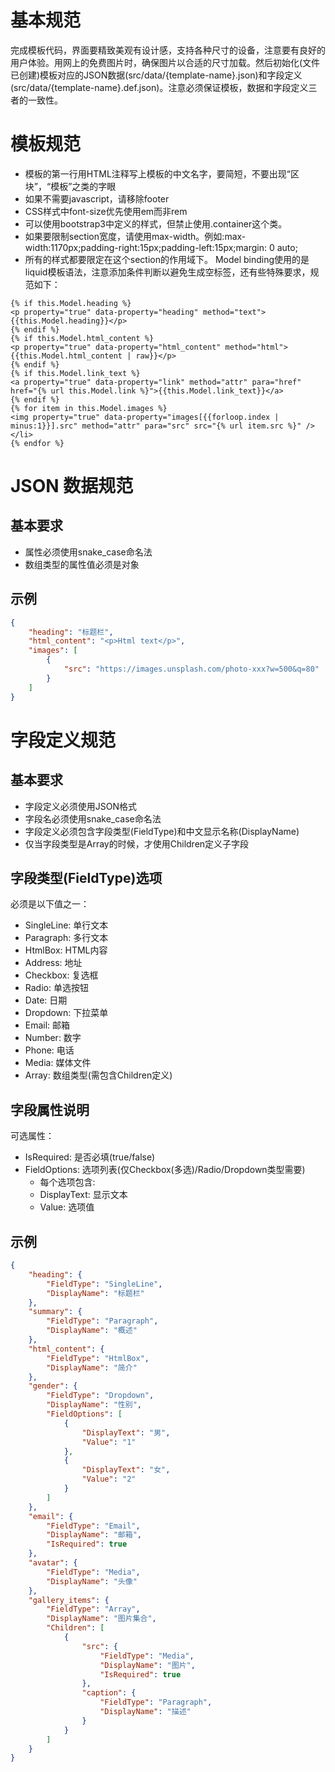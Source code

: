 # 基本规范
完成模板代码，界面要精致美观有设计感，支持各种尺寸的设备，注意要有良好的用户体验。用网上的免费图片时，确保图片以合适的尺寸加载。然后初始化(文件已创建)模板对应的JSON数据(src/data/{template-name}.json)和字段定义(src/data/{template-name}.def.json)。注意必须保证模板，数据和字段定义三者的一致性。

# 模板规范
- 模板的第一行用HTML注释写上模板的中文名字，要简短，不要出现“区块”，“模板”之类的字眼
- 如果不需要javascript，请移除footer
- CSS样式中font-size优先使用em而非rem
- 可以使用bootstrap3中定义的样式，但禁止使用.container这个类。
- 如果要限制section宽度，请使用max-width。例如:max-width:1170px;padding-right:15px;padding-left:15px;margin: 0 auto;
- 所有的样式都要限定在这个section的作用域下。
Model binding使用的是liquid模板语法，注意添加条件判断以避免生成空标签，还有些特殊要求，规范如下：
``` src/templates/tpl.liquid
{% if this.Model.heading %}
<p property="true" data-property="heading" method="text">{{this.Model.heading}}</p>
{% endif %}
{% if this.Model.html_content %}
<p property="true" data-property="html_content" method="html">{{this.Model.html_content | raw}}</p>
{% endif %}
{% if this.Model.link_text %}
<a property="true" data-property="link" method="attr" para="href" href="{% url this.Model.link %}">{{this.Model.link_text}}</a>
{% endif %}
{% for item in this.Model.images %}
<img property="true" data-property="images[{{forloop.index | minus:1}}].src" method="attr" para="src" src="{% url item.src %}" />
</li>
{% endfor %}
```
# JSON 数据规范
## 基本要求
- 属性必须使用snake_case命名法
- 数组类型的属性值必须是对象
## 示例
``` src/data/tpl.json
{
    "heading": "标题栏",
    "html_content": "<p>Html text</p>",
    "images": [
        {
            "src": "https://images.unsplash.com/photo-xxx?w=500&q=80"
        }
    ]
}
```
# 字段定义规范
## 基本要求
- 字段定义必须使用JSON格式
- 字段名必须使用snake_case命名法
- 字段定义必须包含字段类型(FieldType)和中文显示名称(DisplayName)
- 仅当字段类型是Array的时候，才使用Children定义子字段

## 字段类型(FieldType)选项
必须是以下值之一：
- SingleLine: 单行文本
- Paragraph: 多行文本
- HtmlBox: HTML内容
- Address: 地址
- Checkbox: 复选框
- Radio: 单选按钮
- Date: 日期
- Dropdown: 下拉菜单
- Email: 邮箱
- Number: 数字
- Phone: 电话
- Media: 媒体文件
- Array: 数组类型(需包含Children定义)

## 字段属性说明   
可选属性：
- IsRequired: 是否必填(true/false)
- FieldOptions: 选项列表(仅Checkbox(多选)/Radio/Dropdown类型需要)
  - 每个选项包含:
  - DisplayText: 显示文本
  - Value: 选项值

## 示例
``` src/data/tpl.def.json
{
    "heading": {
        "FieldType": "SingleLine",
        "DisplayName": "标题栏"
    },
    "summary": {
        "FieldType": "Paragraph",
        "DisplayName": "概述"
    },
    "html_content": {
        "FieldType": "HtmlBox",
        "DisplayName": "简介"
    },
    "gender": {
        "FieldType": "Dropdown",
        "DisplayName": "性别",
        "FieldOptions": [
            {
                "DisplayText": "男",
                "Value": "1"
            },
            {
                "DisplayText": "女",
                "Value": "2"
            }
        ]
    },
    "email": {
        "FieldType": "Email",
        "DisplayName": "邮箱",
        "IsRequired": true
    },
    "avatar": {
        "FieldType": "Media",
        "DisplayName": "头像"
    },
    "gallery_items": {
        "FieldType": "Array",
        "DisplayName": "图片集合",
        "Children": [
            {
                "src": {
                    "FieldType": "Media",
                    "DisplayName": "图片",
                    "IsRequired": true
                },
                "caption": {
                    "FieldType": "Paragraph",
                    "DisplayName": "描述"
                }
            }
        ]
    }
}
```